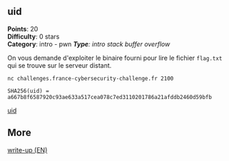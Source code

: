 ## uid
**Points**: 20  
**Difficulty**: 0 stars  
**Category**: intro - pwn 
***Type**: intro stack buffer overflow*

On vous demande d'exploiter le binaire fourni pour lire le fichier `flag.txt` qui se trouve sur le serveur distant.

`nc challenges.france-cybersecurity-challenge.fr 2100`

`SHA256(uid) = a667b8f6587920c93ae633a517cea078c7ed3110201786a21afddb2460d59bfb`

[uid](./uid)

## More
[write-up (EN)](./uid_WU.md.md)  
